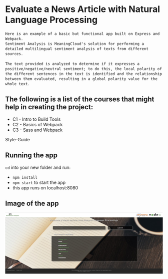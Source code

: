 # Evaluate a News Article with Natural Language Processing


    Here is an example of a basic but functional app built on Express and Webpack.
    Sentiment Analysis is MeaningCloud's solution for performing a detailed multilingual sentiment analysis of texts from different sources.

    The text provided is analyzed to determine if it expresses a positive/negative/neutral sentiment; to do this, the local polarity of the different sentences in the text is identified and the relationship between them evaluated, resulting in a global polarity value for the whole text.

## The following is a list of the courses that might help in creating the project:

- C1 - Intro to Build Tools
- C2 - Basics of Webpack
- C3 - Sass and Webpack

Style-Guide

## Running the app

`cd` into your new folder and run:
- ```npm install```
- ```npm start``` to start the app
- this app runs on localhost:8080 
## Image of the app
<img src="https://github.com/Diana-Szalai/Evaluate_news/blob/master/src/client/views/photos/project_image.jpg" width="549" height="195" />

